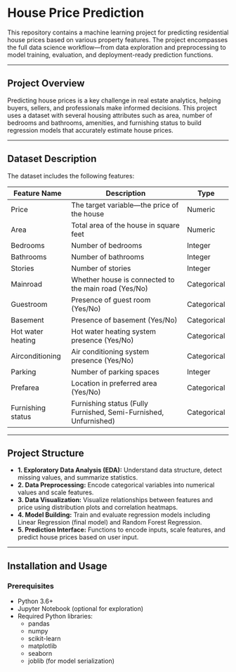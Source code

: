 # House Price Prediction

This repository contains a machine learning project for predicting residential house prices based on various property features. The project encompasses the full data science workflow—from data exploration and preprocessing to model training, evaluation, and deployment-ready prediction functions.

---

## Project Overview

Predicting house prices is a key challenge in real estate analytics, helping buyers, sellers, and professionals make informed decisions. This project uses a dataset with several housing attributes such as area, number of bedrooms and bathrooms, amenities, and furnishing status to build regression models that accurately estimate house prices.

---

## Dataset Description

The dataset includes the following features:

| Feature Name         | Description                                                                        | Type        |
|----------------------|------------------------------------------------------------------------------------|-------------|
| Price                | The target variable—the price of the house                                        | Numeric     |
| Area                 | Total area of the house in square feet                                            | Numeric     |
| Bedrooms             | Number of bedrooms                                                                 | Integer     |
| Bathrooms            | Number of bathrooms                                                                | Integer     |
| Stories              | Number of stories                                                                 | Integer     |
| Mainroad             | Whether house is connected to the main road (Yes/No)                              | Categorical |
| Guestroom            | Presence of guest room (Yes/No)                                                    | Categorical |
| Basement             | Presence of basement (Yes/No)                                                      | Categorical |
| Hot water heating    | Hot water heating system presence (Yes/No)                                        | Categorical |
| Airconditioning      | Air conditioning system presence (Yes/No)                                         | Categorical |
| Parking              | Number of parking spaces                                                          | Integer     |
| Prefarea             | Location in preferred area (Yes/No)                                               | Categorical |
| Furnishing status    | Furnishing status (Fully Furnished, Semi-Furnished, Unfurnished)                   | Categorical |

---

## Project Structure

- **1. Exploratory Data Analysis (EDA):** Understand data structure, detect missing values, and summarize statistics.
- **2. Data Preprocessing:** Encode categorical variables into numerical values and scale features.
- **3. Data Visualization:** Visualize relationships between features and price using distribution plots and correlation heatmaps.
- **4. Model Building:** Train and evaluate regression models including Linear Regression (final model) and Random Forest Regression.
- **5. Prediction Interface:** Functions to encode inputs, scale features, and predict house prices based on user input.

---

## Installation and Usage

### Prerequisites

- Python 3.6+
- Jupyter Notebook (optional for exploration)
- Required Python libraries:
  - pandas
  - numpy
  - scikit-learn
  - matplotlib
  - seaborn
  - joblib (for model serialization)

